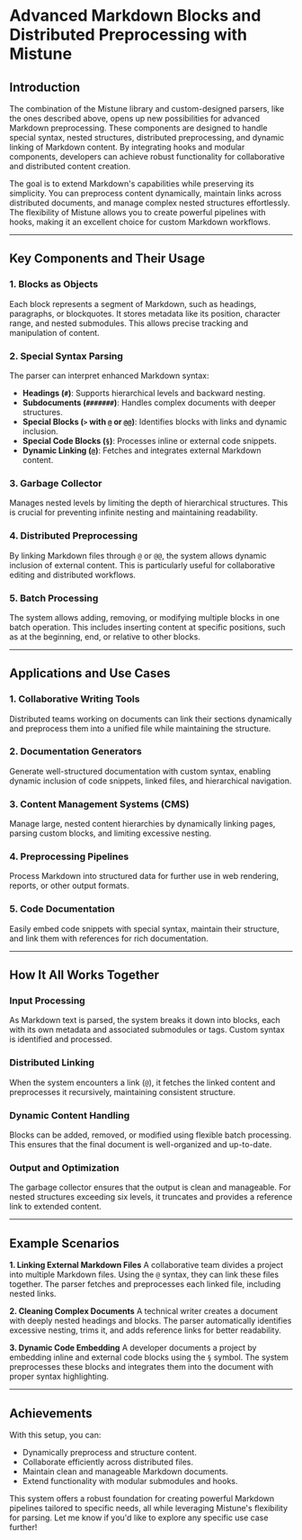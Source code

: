 # Advanced Markdown Blocks and Distributed Preprocessing with Mistune

## Introduction

The combination of the Mistune library and custom-designed parsers, like the ones described above, opens up new possibilities for advanced Markdown preprocessing. These components are designed to handle special syntax, nested structures, distributed preprocessing, and dynamic linking of Markdown content. By integrating hooks and modular components, developers can achieve robust functionality for collaborative and distributed content creation.

The goal is to extend Markdown's capabilities while preserving its simplicity. You can preprocess content dynamically, maintain links across distributed documents, and manage complex nested structures effortlessly. The flexibility of Mistune allows you to create powerful pipelines with hooks, making it an excellent choice for custom Markdown workflows.

---

## Key Components and Their Usage

### 1. **Blocks as Objects**
Each block represents a segment of Markdown, such as headings, paragraphs, or blockquotes. It stores metadata like its position, character range, and nested submodules. This allows precise tracking and manipulation of content.

### 2. **Special Syntax Parsing**
The parser can interpret enhanced Markdown syntax:
- **Headings (`#`)**: Supports hierarchical levels and backward nesting.
- **Subdocuments (`#######`)**: Handles complex documents with deeper structures.
- **Special Blocks (`>` with `@` or `@@`)**: Identifies blocks with links and dynamic inclusion.
- **Special Code Blocks (`§`)**: Processes inline or external code snippets.
- **Dynamic Linking (`@`)**: Fetches and integrates external Markdown content.

### 3. **Garbage Collector**
Manages nested levels by limiting the depth of hierarchical structures. This is crucial for preventing infinite nesting and maintaining readability.

### 4. **Distributed Preprocessing**
By linking Markdown files through `@` or `@@`, the system allows dynamic inclusion of external content. This is particularly useful for collaborative editing and distributed workflows.

### 5. **Batch Processing**
The system allows adding, removing, or modifying multiple blocks in one batch operation. This includes inserting content at specific positions, such as at the beginning, end, or relative to other blocks.

---

## Applications and Use Cases

### 1. **Collaborative Writing Tools**
Distributed teams working on documents can link their sections dynamically and preprocess them into a unified file while maintaining the structure.

### 2. **Documentation Generators**
Generate well-structured documentation with custom syntax, enabling dynamic inclusion of code snippets, linked files, and hierarchical navigation.

### 3. **Content Management Systems (CMS)**
Manage large, nested content hierarchies by dynamically linking pages, parsing custom blocks, and limiting excessive nesting.

### 4. **Preprocessing Pipelines**
Process Markdown into structured data for further use in web rendering, reports, or other output formats.

### 5. **Code Documentation**
Easily embed code snippets with special syntax, maintain their structure, and link them with references for rich documentation.

---

## How It All Works Together

### Input Processing
As Markdown text is parsed, the system breaks it down into blocks, each with its own metadata and associated submodules or tags. Custom syntax is identified and processed.

### Distributed Linking
When the system encounters a link (`@`), it fetches the linked content and preprocesses it recursively, maintaining consistent structure.

### Dynamic Content Handling
Blocks can be added, removed, or modified using flexible batch processing. This ensures that the final document is well-organized and up-to-date.

### Output and Optimization
The garbage collector ensures that the output is clean and manageable. For nested structures exceeding six levels, it truncates and provides a reference link to extended content.

---

## Example Scenarios

**1. Linking External Markdown Files**
A collaborative team divides a project into multiple Markdown files. Using the `@` syntax, they can link these files together. The parser fetches and preprocesses each linked file, including nested links.

**2. Cleaning Complex Documents**
A technical writer creates a document with deeply nested headings and blocks. The parser automatically identifies excessive nesting, trims it, and adds reference links for better readability.

**3. Dynamic Code Embedding**
A developer documents a project by embedding inline and external code blocks using the `§` symbol. The system preprocesses these blocks and integrates them into the document with proper syntax highlighting.

---

## Achievements

With this setup, you can:
- Dynamically preprocess and structure content.
- Collaborate efficiently across distributed files.
- Maintain clean and manageable Markdown documents.
- Extend functionality with modular submodules and hooks.

This system offers a robust foundation for creating powerful Markdown pipelines tailored to specific needs, all while leveraging Mistune's flexibility for parsing. Let me know if you'd like to explore any specific use case further!

